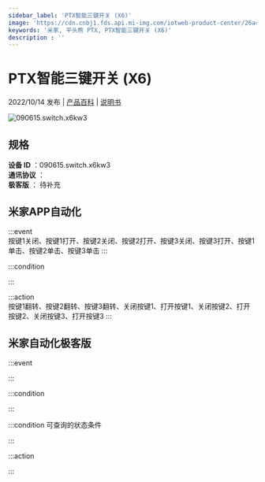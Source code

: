 ```yaml
---
sidebar_label: 'PTX智能三键开关 (X6)'
image: 'https://cdn.cnbj1.fds.api.mi-img.com/iotweb-product-center/26ac03b5f75c2acae54716f40f2edfe6_1662536381106.png?GalaxyAccessKeyId=AKVGLQWBOVIRQ3XLEW&Expires=9223372036854775807&Signature=x/Hal/bWiHQv61jjJt+l62lZgRo='
keywords: '米家, 平头熊 PTX, PTX智能三键开关 (X6)'
description : ''
---
```

# PTX智能三键开关 (X6)

2022/10/14 发布 | [产品百科](https://home.mi.com/webapp/content/baike/product/index.html?model=090615.switch.x6kw3/) | [说明书](https://home.mi.com/views/introduction.html?model=090615.switch.x6kw3&region=cn)

![090615.switch.x6kw3](https://cdn.cnbj1.fds.api.mi-img.com/iotweb-product-center/26ac03b5f75c2acae54716f40f2edfe6_1662536381106.png?GalaxyAccessKeyId=AKVGLQWBOVIRQ3XLEW&Expires=9223372036854775807&Signature=x/Hal/bWiHQv61jjJt+l62lZgRo=)

## 规格  
> 
**设备 ID** ：090615.switch.x6kw3  
**通讯协议** ：  
**极客版**  ： 待补充 


## 米家APP自动化  

:::event  
按键1关闭、按键1打开、按键2关闭、按键2打开、按键3关闭、按键3打开、按键1单击、按键2单击、按键3单击
:::

:::condition  

:::

:::action   
按键1翻转、按键2翻转、按键3翻转、关闭按键1、打开按键1、关闭按键2、打开按键2、关闭按键3、打开按键3
:::

## 米家自动化极客版  

:::event  

:::

:::condition  

:::

:::condition 可查询的状态条件  

:::

:::action  

:::

        
